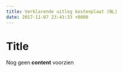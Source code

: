 ```yaml
---
title: Verklarende uitleg kostenplaat (NL)
date: 2017-11-07 23:43:33 +0000
---
```

# Title

Nog geen **content** voorzien